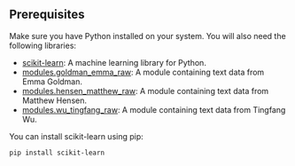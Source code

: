 ## Prerequisites

Make sure you have Python installed on your system. You will also need the following libraries:

- [scikit-learn](https://scikit-learn.org/stable/): A machine learning library for Python.
- [modules.goldman_emma_raw](modules/goldman_emma_raw.py): A module containing text data from Emma Goldman.
- [modules.hensen_matthew_raw](modules/hensen_matthew_raw.py): A module containing text data from Matthew Hensen.
- [modules.wu_tingfang_raw](modules/wu_tingfang_raw.py): A module containing text data from Tingfang Wu.

You can install scikit-learn using pip:

```bash
pip install scikit-learn
```